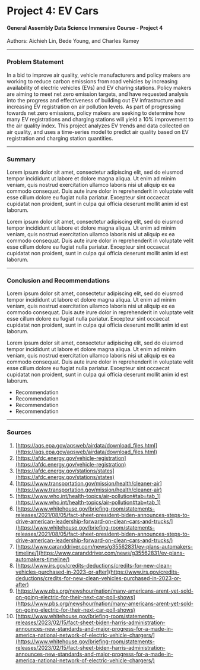 # Project 4: EV Cars
#### General Assembly Data Science Immersive Course - Project 4

Authors: Aichieh Lin, Bede Young, and Charles Ramey

---

### Problem Statement

In a bid to improve air quality, vehicle manufacturers and policy makers are working to reduce carbon emissions from road vehicles by increasing availability of electric vehicles (EVs) and EV charing stations. Policy makers are aiming to meet net zero emission targets, and have requested analysis into the progress and effectiveness of building out EV infrastructure and increasing EV registration on air pollution levels. As part of progressing towards net zero emissions, policy makers are seeking to determine how many EV registrations and charging stations will yield a 10% improvement to the air quality index. This project analyzes EV trends and data collected on air quality, and uses a time-series model to predict air quality based on EV registration and charging station quantities.

---

### Summary

Lorem ipsum dolor sit amet, consectetur adipiscing elit, sed do eiusmod tempor incididunt ut labore et dolore magna aliqua. Ut enim ad minim veniam, quis nostrud exercitation ullamco laboris nisi ut aliquip ex ea commodo consequat. Duis aute irure dolor in reprehenderit in voluptate velit esse cillum dolore eu fugiat nulla pariatur. Excepteur sint occaecat cupidatat non proident, sunt in culpa qui officia deserunt mollit anim id est laborum.

Lorem ipsum dolor sit amet, consectetur adipiscing elit, sed do eiusmod tempor incididunt ut labore et dolore magna aliqua. Ut enim ad minim veniam, quis nostrud exercitation ullamco laboris nisi ut aliquip ex ea commodo consequat. Duis aute irure dolor in reprehenderit in voluptate velit esse cillum dolore eu fugiat nulla pariatur. Excepteur sint occaecat cupidatat non proident, sunt in culpa qui officia deserunt mollit anim id est laborum.


---

### Conclusion and Recommendations

Lorem ipsum dolor sit amet, consectetur adipiscing elit, sed do eiusmod tempor incididunt ut labore et dolore magna aliqua. Ut enim ad minim veniam, quis nostrud exercitation ullamco laboris nisi ut aliquip ex ea commodo consequat. Duis aute irure dolor in reprehenderit in voluptate velit esse cillum dolore eu fugiat nulla pariatur. Excepteur sint occaecat cupidatat non proident, sunt in culpa qui officia deserunt mollit anim id est laborum.

Lorem ipsum dolor sit amet, consectetur adipiscing elit, sed do eiusmod tempor incididunt ut labore et dolore magna aliqua. Ut enim ad minim veniam, quis nostrud exercitation ullamco laboris nisi ut aliquip ex ea commodo consequat. Duis aute irure dolor in reprehenderit in voluptate velit esse cillum dolore eu fugiat nulla pariatur. Excepteur sint occaecat cupidatat non proident, sunt in culpa qui officia deserunt mollit anim id est laborum.
- Recommendation
- Recommendation
- Recommendation
- Recommendation

---

### Sources

1. [https://aqs.epa.gov/aqsweb/airdata/download_files.html](https://aqs.epa.gov/aqsweb/airdata/download_files.html)
2. [https://afdc.energy.gov/vehicle-registration](https://afdc.energy.gov/vehicle-registration)
3. [https://afdc.energy.gov/stations/states](https://afdc.energy.gov/stations/states)
4. [https://www.transportation.gov/mission/health/cleaner-air](https://www.transportation.gov/mission/health/cleaner-air)
5. [https://www.who.int/health-topics/air-pollution#tab=tab_1](https://www.who.int/health-topics/air-pollution#tab=tab_1)
6. [https://www.whitehouse.gov/briefing-room/statements-releases/2021/08/05/fact-sheet-president-biden-announces-steps-to-drive-american-leadership-forward-on-clean-cars-and-trucks/](https://www.whitehouse.gov/briefing-room/statements-releases/2021/08/05/fact-sheet-president-biden-announces-steps-to-drive-american-leadership-forward-on-clean-cars-and-trucks/)
7. [https://www.caranddriver.com/news/g35562831/ev-plans-automakers-timeline/](https://www.caranddriver.com/news/g35562831/ev-plans-automakers-timeline/)
8. [https://www.irs.gov/credits-deductions/credits-for-new-clean-vehicles-purchased-in-2023-or-after](https://www.irs.gov/credits-deductions/credits-for-new-clean-vehicles-purchased-in-2023-or-after)
9. [https://www.pbs.org/newshour/nation/many-americans-arent-yet-sold-on-going-electric-for-their-next-car-poll-shows](https://www.pbs.org/newshour/nation/many-americans-arent-yet-sold-on-going-electric-for-their-next-car-poll-shows)
10. [https://www.whitehouse.gov/briefing-room/statements-releases/2023/02/15/fact-sheet-biden-harris-administration-announces-new-standards-and-major-progress-for-a-made-in-america-national-network-of-electric-vehicle-chargers/](https://www.whitehouse.gov/briefing-room/statements-releases/2023/02/15/fact-sheet-biden-harris-administration-announces-new-standards-and-major-progress-for-a-made-in-america-national-network-of-electric-vehicle-chargers/)